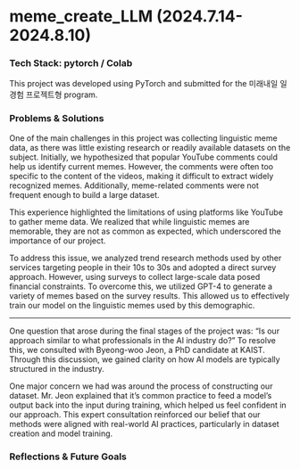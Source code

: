 # meme_create_LLM (2024.7.14-2024.8.10)

### Tech Stack: pytorch / Colab
This project was developed using PyTorch and submitted for the 미래내일 일경험 프로젝트형 program.

### Problems & Solutions

One of the main challenges in this project was collecting linguistic meme data, as there was little existing research or readily available datasets on the subject. Initially, we hypothesized that popular YouTube comments could help us identify current memes. However, the comments were often too specific to the content of the videos, making it difficult to extract widely recognized memes. Additionally, meme-related comments were not frequent enough to build a large dataset.

This experience highlighted the limitations of using platforms like YouTube to gather meme data. We realized that while linguistic memes are memorable, they are not as common as expected, which underscored the importance of our project.

To address this issue, we analyzed trend research methods used by other services targeting people in their 10s to 30s and adopted a direct survey approach. However, using surveys to collect large-scale data posed financial constraints. To overcome this, we utilized GPT-4 to generate a variety of memes based on the survey results. This allowed us to effectively train our model on the linguistic memes used by this demographic.

<hr/>
One question that arose during the final stages of the project was: “Is our approach similar to what professionals in the AI industry do?” To resolve this, we consulted with Byeong-woo Jeon, a PhD candidate at KAIST. Through this discussion, we gained clarity on how AI models are typically structured in the industry.

One major concern we had was around the process of constructing our dataset. Mr. Jeon explained that it’s common practice to feed a model’s output back into the input during training, which helped us feel confident in our approach. This expert consultation reinforced our belief that our methods were aligned with real-world AI practices, particularly in dataset creation and model training.

### Reflections & Future Goals
